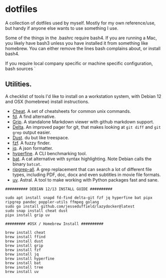 # dotfiles

A collection of dotfiles used by myself. Mostly for my own reference/use, but handy if anyone else wants to use something I use.

Some of the things in the .bashrc require bash4. If you are running a Mac, you likely have bash3 unless you have installed it from something like homebrew. You can either remove the lines bash complains about, or install bash4. 

If you require local company specific or machine specific configuration, bash sources `

## Utilities.

A checklist of tools I'd like to install on a workstation system, with Debian 12 and OSX (homebrew) install instructions.

- [Cheat](https://github.com/cheat/cheat). A set of cheatsheets for common unix commands.
- [fd](https://github.com/sharkdp/fd). A find alternative.
- [Grip](https://github.com/joeyespo/grip). A standalone Markdown viewer with github markdown support. 
- [Delta](https://github.com/dandavison/delta). An improved pager for git, that makes looking at `git diff` and `git grep` output easier.
- [Dust](https://github.com/bootandy/dust). du but like treespace.
- [fzf](https://github.com/junegunn/fzf). A fuzzy finder.
- [jq](https://github.com/jqlang/jq). A json formatter.
- [hyperfine](https://github.com/sharkdp/hyperfine). A CLI benchmarking tool.
- [bat](https://github.com/sharkdp/bat). A cat alternative with syntax highlighting. Note Debian calls the binary `batcat`.
- [ripgrep-all](https://github.com/phiresky/ripgrep-all). A grep replacement that can search a lot of different file types, including PDF, doc, docx and even subtitles in movie file formats.
- [uv](https://github.com/astral-sh/uv). Astral. A tool to make working with Python packages fast and sane.

```
########## DEBIAN 12/13 INSTALL GUIDE ########## 

sudo apt install snapd fd-find delta-git fzf jq hyperfine bat pipx ripgrep pandoc poppler-utils ffmpeg golang
sudo go install github.com/jesseduffield/lazydocker@latest
sudo snap install cheat dust
pipx install grip uv

######### #OSX / Homebrew Install ########## 

brew install cheat
brew install ffind
brew install dust
brew install grip
brew install fzf
brew install jq
brew install hyperfine
brew install bat
brew install tree
brew install uv
```

